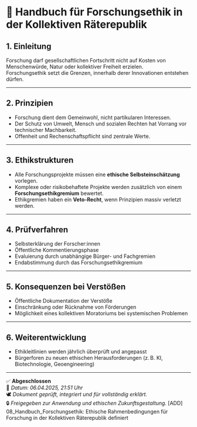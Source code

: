 # 🧠 Handbuch für Forschungsethik in der Kollektiven Räterepublik

## 1. Einleitung

Forschung darf gesellschaftlichen Fortschritt nicht auf Kosten von Menschenwürde, Natur oder kollektiver Freiheit erzielen.  
Forschungsethik setzt die Grenzen, innerhalb derer Innovationen entstehen dürfen.

---

## 2. Prinzipien

- Forschung dient dem Gemeinwohl, nicht partikularen Interessen.
- Der Schutz von Umwelt, Mensch und sozialen Rechten hat Vorrang vor technischer Machbarkeit.
- Offenheit und Rechenschaftspflicht sind zentrale Werte.

---

## 3. Ethikstrukturen

- Alle Forschungsprojekte müssen eine **ethische Selbsteinschätzung** vorlegen.
- Komplexe oder risikobehaftete Projekte werden zusätzlich von einem **Forschungsethikgremium** bewertet.
- Ethikgremien haben ein **Veto-Recht**, wenn Prinzipien massiv verletzt werden.

---

## 4. Prüfverfahren

- Selbsterklärung der Forscher:innen
- Öffentliche Kommentierungsphase
- Evaluierung durch unabhängige Bürger- und Fachgremien
- Endabstimmung durch das Forschungsethikgremium

---

## 5. Konsequenzen bei Verstößen

- Öffentliche Dokumentation der Verstöße
- Einschränkung oder Rücknahme von Förderungen
- Möglichkeit eines kollektiven Moratoriums bei systemischen Problemen

---

## 6. Weiterentwicklung

- Ethikleitlinien werden jährlich überprüft und angepasst
- Bürgerforen zu neuen ethischen Herausforderungen (z. B. KI, Biotechnologie, Geoengineering)

---

✅ **Abgeschlossen**  
📅 *Datum: 06.04.2025, 21:51 Uhr*  
🕊️ *Dokument geprüft, integriert und für vollständig erklärt.*  
🔒 *Freigegeben zur Anwendung und ethischen Zukunftsgestaltung.*
[ADD] 08_Handbuch_Forschungsethik: Ethische Rahmenbedingungen für Forschung in der Kollektiven Räterepublik definiert

